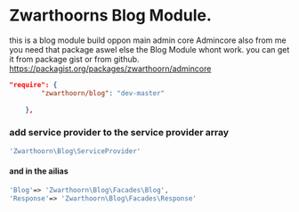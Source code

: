 # Zwarthoorns Blog Module.

this is a blog module build oppon main admin core Admincore also from me
you need that package aswel else the Blog Module whont work.
you can get it from package gist or from github.
https://packagist.org/packages/zwarthoorn/admincore




```json
"require": {
        "zwarthoorn/blog": "dev-master"
        
    },
```


### add service provider to the service provider array



```php
'Zwarthoorn\Blog\ServiceProvider'
```

#### and in the ailias

```php
'Blog'=> 'Zwarthoorn\Blog\Facades\Blog',
'Response'=> 'Zwarthoorn\Blog\Facades\Response'
```

